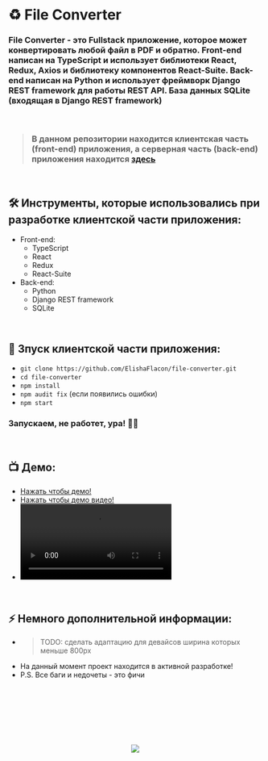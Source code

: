 <h1> 
     ♻️ File Converter
</h1>

<h3>
File Converter - это Fullstack приложение, которое может конвертировать любой файл в PDF и обратно. Front-end написан на TypeScript и использует библиотеки React, Redux, Axios и библиотеку компонентов React-Suite. Back-end написан на Python и использует фреймворк Django REST framework для работы REST API. База данных SQLite (входящая в Django REST framework)

</br>
</br>
</br>

> В данном репозитории находится клиентская часть (front-end) приложения, а серверная часть (back-end) приложения находится <a href="https://github.com/Alexmdvdv/ConverterFilesBackend/">здесь</a>
</h3>



</br>



<h2>
  🛠️ Инструменты, которые использовались при разработке клиентской части приложения:
</h2>

- Front-end:
     - TypeScript
     - React
     - Redux
     - React-Suite
- Back-end:
     - Python
     - Django REST framework
     - SQLite




</br>



<h2>
  🚀 Зпуск клиентской части приложения:
</h2>

- `git clone https://github.com/ElishaFlacon/file-converter.git`
- `cd file-converter`
- `npm install`
- `npm audit fix` (если появились ошибки)
- `npm start`
<h3>
    Запускаем, не работет, ура! 🗿🚬
</h3>



</br>



<h2>
 📺 Демо:
</h2>

- <a href="https://elishaflacon.github.io/file-converter/">Нажать чтобы демо!</a>
- <a href="https://github.com/ElishaFlacon/file-converter/assets/83610362/d4557157-4857-40b9-9ef2-93a986547d24">Нажать чтобы демо видео!</a>
- <video src="https://github.com/ElishaFlacon/file-converter/assets/83610362/d4557157-4857-40b9-9ef2-93a986547d24" />



</br>



<h2>
⚡ Немного дополнительной информации:
</h2>

- > TODO: сделать адаптацию для девайсов ширина которых меньше 800px
- На данный момент проект находится в активной разработке!
- P.S. Все баги и недочеты - это фичи




<br/>
<br/>
<br/>
<br/>
<br/>
<br/>



<p align="center">
  <img src="https://capsule-render.vercel.app/api?type=waving&color=d179b8&height=64&section=footer"/>
</p>
